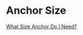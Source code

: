 # Anchor Size

[What Size Anchor Do I Need?](https://jimmygreen.com/content/237-what-size-anchor-do-i-need)
